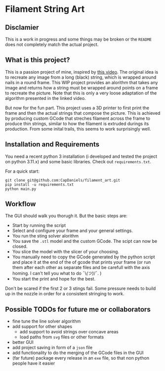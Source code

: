 # Filament String Art

## Disclamier

This is a work in progress and some things may be broken or the `README` does not completely match the actual project.

## What is this project?

This is a passion project of mine, inspired by [this video](https://www.youtube.com/watch?v=WGccIFf6MF8).
The original idea is to recreate any image from a long (black) string, which is wrapped around nails in a round frame.
This WIP project provides an alorithm that takes any image and returns how a string must be wrapped around points on a frame to recreate the picture. Note that this is only a very loose adaptation of the algorithm presented in the linked video.

But now for the fun part. This project uses a 3D printer to first print the frame and then the actual strings that compose the picture.
This is achieved by producing custom GCode that streches filament across the frame to produce thin strings, similar to how the filament is extruded durings its production.
From some inital trails, this seems to work surprisingly well.

## Installation and Requirements

You need a recent python 3 installation (i developed and tested the project on python 3.11.x) and some basic libraries. Check out `requirements.txt`.

For a quick start:
```
git clone git@github.com:CapDaniels/filament_art.git
pip install -u requirements.txt
python main.py
```

## Workflow

The GUI should walk you thorugh it. But the basic steps are:
 - Start by running the script
 - Select and configure your frame and your general settings.
 - You run the sting solver alorithm
 - You save the `.stl` model and the custom GCode. The scipt can now be closed.
 - You slice the model with the slicer of your choosing.
 - You manually need to copy the GCode generated by the python script and place it at the end of the of gcode that prints your frame (or run them after each other as separate files and be carefull with the axis homing. I can't tell you what to do <nobr>¯\\_(ツ)_/¯. </nobr>)
 - You start the print and hope for the best.

Don't be scared if the first 2 or 3 stings fail. Some pressure needs to build up in the nozzle in order for a consistent stringing to work.

## Possible TODOs for future me or collaborators

 - fine tune the line solver algorithm
 - add support for other shapes
    - add support to avoid strings over concave areas
    - load paths from `svg` files or other formats
 - better GUI
 - add project saving in form of a `json` file
 - add functionality to do the merging of the GCode files in the GUI
 - (far future) package every release in an `exe` file, so that non python people have it easier

